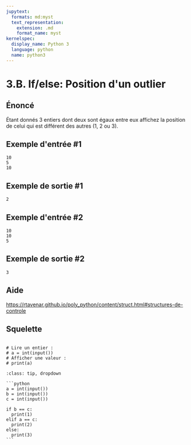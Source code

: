 ```yaml
---
jupytext:
  formats: md:myst
  text_representation:
    extension: .md
    format_name: myst
kernelspec:
  display_name: Python 3
  language: python
  name: python3
---
```


# 3.B. If/else: Position d'un outlier

## **Énoncé**

Étant donnés 3 entiers dont deux sont égaux entre eux affichez la position de celui qui est différent des autres (1, 2 ou 3).

## Exemple d'entrée #1

```
10
5
10
```

## Exemple de sortie #1

```
2
```

## Exemple d'entrée #2

```
10
10
5
```

## Exemple de sortie #2

```
3
```

## Aide

https://rtavenar.github.io/poly_python/content/struct.html#structures-de-controle

## Squelette

```{code-cell} ipython3

# Lire un entier :
# a = int(input())
# Afficher une valeur :
# print(a)
```

````{admonition} Cliquez ici pour voir la solution
:class: tip, dropdown

```python
a = int(input())
b = int(input())
c = int(input())

if b == c:
  print(1)
elif a == c:
  print(2)
else:
  print(3)
```
````
